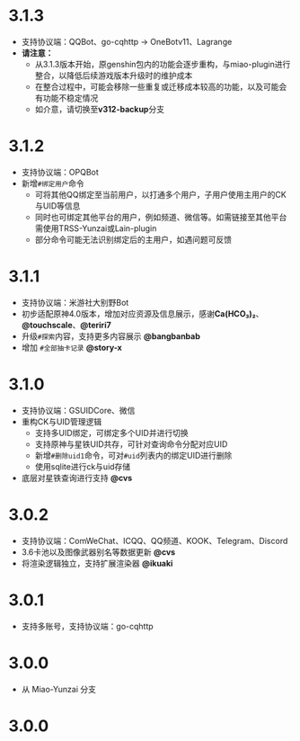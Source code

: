 # 3.1.3

* 支持协议端：QQBot、go-cqhttp → OneBotv11、Lagrange
* **请注意：**
  * 从3.1.3版本开始，原genshin包内的功能会逐步重构，与miao-plugin进行整合，以降低后续游戏版本升级时的维护成本
  * 在整合过程中，可能会移除一些重复或迁移成本较高的功能，以及可能会有功能不稳定情况
  * 如介意，请切换至**v312-backup**分支

# 3.1.2

* 支持协议端：OPQBot
* 新增`#绑定用户`命令
  * 可将其他QQ绑定至当前用户，以打通多个用户，子用户使用主用户的CK与UID等信息
  * 同时也可绑定其他平台的用户，例如频道、微信等。如需链接至其他平台需使用TRSS-Yunzai或Lain-plugin
  * 部分命令可能无法识别绑定后的主用户，如遇问题可反馈

# 3.1.1

* 支持协议端：米游社大别野Bot
* 初步适配原神4.0版本，增加对应资源及信息展示，感谢**Ca(HCO₃)₂**、**@touchscale**、**@teriri7**
* 升级`#探索`内容，支持更多内容展示 **@bangbanbab**
* 增加 `#全部抽卡记录` **@story-x**

# 3.1.0

* 支持协议端：GSUIDCore、微信
* 重构CK与UID管理逻辑
    * 支持多UID绑定，可绑定多个UID并进行切换
    * 支持原神与星铁UID共存，可针对查询命令分配对应UID
    * 新增`#删除uid1`命令，可对`#uid`列表内的绑定UID进行删除
    * 使用sqlite进行ck与uid存储
* 底层对星铁查询进行支持 **@cvs**

# 3.0.2

* 支持协议端：ComWeChat、ICQQ、QQ频道、KOOK、Telegram、Discord
* 3.6卡池以及图像武器别名等数据更新 **@cvs**
* 将渲染逻辑独立，支持扩展渲染器 **@ikuaki**

# 3.0.1

* 支持多账号，支持协议端：go-cqhttp

# 3.0.0

* 从 Miao-Yunzai 分支

# 3.0.0